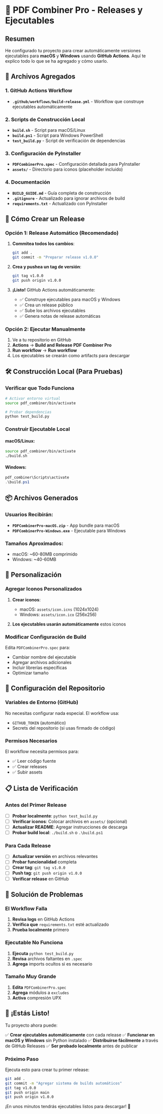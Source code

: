 # 🚀 PDF Combiner Pro - Releases y Ejecutables

## Resumen

He configurado tu proyecto para crear automáticamente versiones ejecutables para **macOS** y **Windows** usando **GitHub Actions**. Aquí te explico todo lo que se ha agregado y cómo usarlo.

## 📁 Archivos Agregados

### 1. GitHub Actions Workflow
- **`.github/workflows/build-release.yml`** - Workflow que construye ejecutables automáticamente

### 2. Scripts de Construcción Local
- **`build.sh`** - Script para macOS/Linux
- **`build.ps1`** - Script para Windows PowerShell
- **`test_build.py`** - Script de verificación de dependencias

### 3. Configuración de PyInstaller
- **`PDFCombinerPro.spec`** - Configuración detallada para PyInstaller
- **`assets/`** - Directorio para iconos (placeholder incluido)

### 4. Documentación
- **`BUILD_GUIDE.md`** - Guía completa de construcción
- **`.gitignore`** - Actualizado para ignorar archivos de build
- **`requirements.txt`** - Actualizado con PyInstaller

## 🎯 Cómo Crear un Release

### Opción 1: Release Automático (Recomendado)

1. **Commitea todos los cambios**:
   ```bash
   git add .
   git commit -m "Preparar release v1.0.0"
   ```

2. **Crea y pushea un tag de versión**:
   ```bash
   git tag v1.0.0
   git push origin v1.0.0
   ```

3. **¡Listo!** GitHub Actions automáticamente:
   - ✅ Construye ejecutables para macOS y Windows
   - ✅ Crea un release público
   - ✅ Sube los archivos ejecutables
   - ✅ Genera notas de release automáticas

### Opción 2: Ejecutar Manualmente

1. Ve a tu repositorio en GitHub
2. **Actions** → **Build and Release PDF Combiner Pro**
3. **Run workflow** → **Run workflow**
4. Los ejecutables se crearán como artifacts para descargar

## 🛠️ Construcción Local (Para Pruebas)

### Verificar que Todo Funciona
```bash
# Activar entorno virtual
source pdf_combiner/bin/activate

# Probar dependencias
python test_build.py
```

### Construir Ejecutable Local

#### macOS/Linux:
```bash
source pdf_combiner/bin/activate
./build.sh
```

#### Windows:
```powershell
pdf_combiner\Scripts\activate
.\build.ps1
```

## 📦 Archivos Generados

### Usuarios Recibirán:
- **`PDFCombinerPro-macOS.zip`** - App bundle para macOS
- **`PDFCombinerPro-Windows.exe`** - Ejecutable para Windows

### Tamaños Aproximados:
- macOS: ~60-80MB comprimido
- Windows: ~40-60MB

## 🎨 Personalización

### Agregar Iconos Personalizados

1. **Crear iconos**:
   - macOS: `assets/icon.icns` (1024x1024)
   - Windows: `assets/icon.ico` (256x256)

2. **Los ejecutables usarán automáticamente** estos iconos

### Modificar Configuración de Build

Edita `PDFCombinerPro.spec` para:
- Cambiar nombre del ejecutable
- Agregar archivos adicionales
- Incluir librerías específicas
- Optimizar tamaño

## 🔧 Configuración del Repositorio

### Variables de Entorno (GitHub)
No necesitas configurar nada especial. El workflow usa:
- `GITHUB_TOKEN` (automático)
- Secrets del repositorio (si usas firmado de código)

### Permisos Necesarios
El workflow necesita permisos para:
- ✅ Leer código fuente
- ✅ Crear releases
- ✅ Subir assets

## 📋 Lista de Verificación

### Antes del Primer Release

- [ ] **Probar localmente**: `python test_build.py`
- [ ] **Verificar iconos**: Colocar archivos en `assets/` (opcional)
- [ ] **Actualizar README**: Agregar instrucciones de descarga
- [ ] **Probar build local**: `./build.sh` o `.\build.ps1`

### Para Cada Release

- [ ] **Actualizar versión** en archivos relevantes
- [ ] **Probar funcionalidad** completa
- [ ] **Crear tag**: `git tag v1.0.0`
- [ ] **Push tag**: `git push origin v1.0.0`
- [ ] **Verificar release** en GitHub

## 🚨 Solución de Problemas

### El Workflow Falla

1. **Revisa logs** en GitHub Actions
2. **Verifica que** `requirements.txt` esté actualizado
3. **Prueba localmente** primero

### Ejecutable No Funciona

1. **Ejecuta** `python test_build.py`
2. **Revisa** archivos faltantes en `.spec`
3. **Agrega** imports ocultos si es necesario

### Tamaño Muy Grande

1. **Edita** `PDFCombinerPro.spec`
2. **Agrega** módulos a `excludes`
3. **Activa** compresión UPX

## 🎉 ¡Estás Listo!

Tu proyecto ahora puede:

✅ **Crear ejecutables automáticamente** con cada release
✅ **Funcionar en macOS y Windows** sin Python instalado
✅ **Distribuirse fácilmente** a través de GitHub Releases
✅ **Ser probado localmente** antes de publicar

### Próximo Paso

Ejecuta esto para crear tu primer release:

```bash
git add .
git commit -m "Agregar sistema de builds automáticos"
git tag v1.0.0
git push origin main
git push origin v1.0.0
```

¡En unos minutos tendrás ejecutables listos para descargar! 🚀
